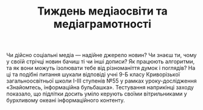 ﻿---
title: Тиждень медіаосвіти та медіаграмотності
---

Чи дійсно соціальні медіа — надійне джерело новин? Чи знаєш ти, чому у своїй стрічці новин бачиш ті чи інші дописи? Як працюють алгоритми, та як вони можуть ізолювати тебе від різноманіття думок і поглядів? На  ці та подібні питання шукали відповіді учні 9-Б класу Криворізької загальноосвітньої школи І-ІІІ ступенів №55 у рамках уроку-дослідження «Знайомтесь, інформаційна  бульбашка». Тестування наприкінці заходу показало, що підлітки досить уміло керують своїми вітрильниками у бурхливому океані інформаційного контенту.
